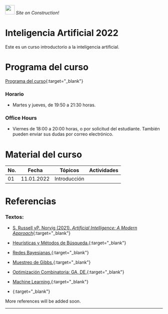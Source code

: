 <img src="https://upload.wikimedia.org/wikipedia/commons/thumb/2/24/Warning_icon.svg/420px-Warning_icon.svg.png" width="30"/> *Site on Construction!*

# Inteligencia Artificial 2022

Este es un curso introductorio a la inteligencia artificial.

# Programa del curso
<div id='id-programa'/>

[Programa del curso](programa/Programa-ia2022.pdf){:target="_blank"}

### Horario
<div id='id-horario'/>

* Martes y jueves, de 19:50 a 21:30 horas.

### Office Hours
<div id='id-office'/>

* Viernes de 18:00 a 20:00 horas, o por solicitud del estudiante. También pueden enviar sus dudas por correo electrónico.


# Material del curso
<div id='id-material'/>

  **No.**  | **Fecha**    | **Tópicos**                                                                    | **Actividades**
  -------- | ------------ | ------------------------------------------------------------------------------ |  -------------------------------------
  01       | 11.01.2022   | Introducción <br/> 
  
  
# Referencias
<div id='id-ref'/>

### Textos:

* [S. Russell yP. Norvig (2021). *Artificial Intelligence: A Modern Approach*](http://library.lol/main/9B28FC2A4A9B21237063BC7E6B42DEFD){:target="_blank"}

* [Heurísticas y Métodos de Búsqueda.](){:target="_blank"}

* [Redes Bayesianas.](){:target="_blank"}

* [Muestreo de Gibbs.](){:target="_blank"}

* [Optimización Combinatoria: GA, DE.](){:target="_blank"}

* [Machine Learning.](){:target="_blank"}

* [](){:target="_blank"}

More references will be added soon.

---
